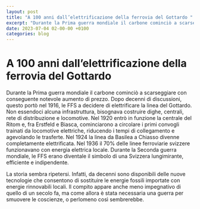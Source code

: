 ```yaml
---
layout: post
title: "A 100 anni dall’elettrificazione della ferrovia del Gottardo "
excerpt: "Durante la Prima guerra mondiale il carbone cominciò a scarseggiare con conseguente notevole aumento di prezzo. Dopo decenni di discussioni, questo portò nel 1916, le FFS a decidere di elettrificare la linea del Gottardo. Non essendoci alcuna infrastruttura, bisognava costruire dighe, centrali, rete di distri..."
date: 2023-07-04 02-00-00 +0100
categories: blog
---
```


# A 100 anni dall’elettrificazione della ferrovia del Gottardo 

Durante la Prima guerra mondiale il carbone cominciò a scarseggiare con conseguente notevole aumento di prezzo. Dopo decenni di discussioni, questo portò nel 1916, le FFS a decidere di elettrificare la linea del Gottardo. Non essendoci alcuna infrastruttura, bisognava costruire dighe, centrali, rete di distribuzione e locomotive. Nel 1920 entrò in funzione la centrale del Ritom e, fra Erstfeld e Biasca, cominciarono a circolare i primi convogli trainati da locomotive elettriche, riducendo i tempi di collegamento e agevolando le trasferte. Nel 1924 la linea da Basilea a Chiasso divenne completamente elettrificata. Nel 1936 il 70% delle linee ferroviarie svizzere funzionavano con energia elettrica locale. Durante la Seconda guerra mondiale, le FFS erano diventale il simbolo di una Svizzera lungimirante, efficiente e indipendente.

La storia sembra ripetersi. Infatti, da decenni sono disponibili delle nuove tecnologie che consentono di sostituire le energie fossili importate con energie rinnovabili locali. Il compito appare anche meno impegnativo di quello di un secolo fa, ma come allora è stata necessaria una guerra per smuovere le coscienze, o perlomeno così sembrerebbe.

